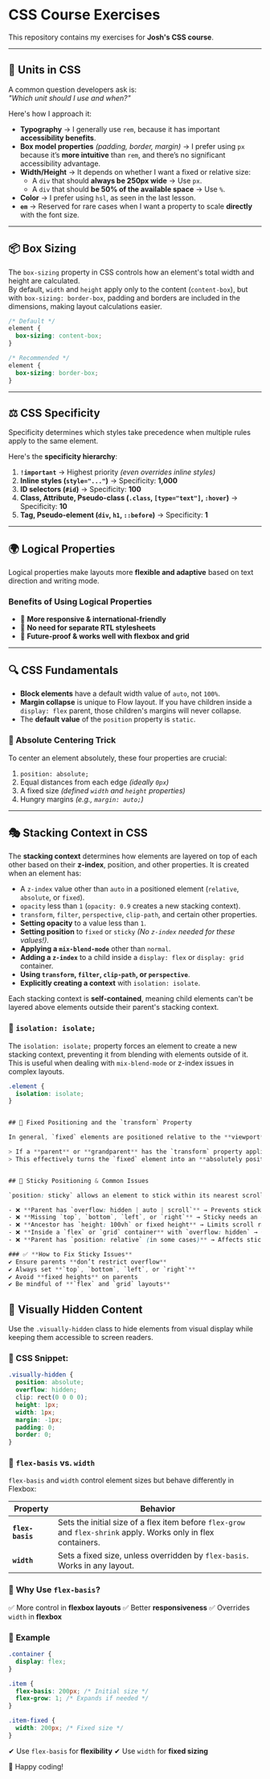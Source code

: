 # CSS Course Exercises

This repository contains my exercises for **Josh's CSS course**.

---

## 📏 Units in CSS

A common question developers ask is:  
_"Which unit should I use and when?"_

Here's how I approach it:

- **Typography** → I generally use `rem`, because it has important **accessibility benefits**.
- **Box model properties** _(padding, border, margin)_ → I prefer using `px` because it’s **more intuitive** than `rem`, and there’s no significant accessibility advantage.
- **Width/Height** → It depends on whether I want a fixed or relative size:
  - A `div` that should **always be 250px wide** → Use `px`.
  - A `div` that should **be 50% of the available space** → Use `%`.
- **Color** → I prefer using `hsl`, as seen in the last lesson.
- **`em`** → Reserved for rare cases when I want a property to scale **directly** with the font size.

---

## 📦 Box Sizing

The `box-sizing` property in CSS controls how an element's total width and height are calculated.  
By default, `width` and `height` apply only to the content (`content-box`), but with `box-sizing: border-box`, padding and borders are included in the dimensions, making layout calculations easier.

```css
/* Default */
element {
  box-sizing: content-box;
}

/* Recommended */
element {
  box-sizing: border-box;
}
```

---

## ⚖️ CSS Specificity

Specificity determines which styles take precedence when multiple rules apply to the same element.

Here's the **specificity hierarchy**:

1. **`!important`** → Highest priority _(even overrides inline styles)_
2. **Inline styles (`style="..."`)** → Specificity: **1,000**
3. **ID selectors (`#id`)** → Specificity: **100**
4. **Class, Attribute, Pseudo-class (`.class`, `[type="text"]`, `:hover`)** → Specificity: **10**
5. **Tag, Pseudo-element (`div`, `h1`, `::before`)** → Specificity: **1**

---

## 🌍 Logical Properties

Logical properties make layouts more **flexible and adaptive** based on text direction and writing mode.

### **Benefits of Using Logical Properties**

- 🔹 **More responsive & international-friendly**
- 🔹 **No need for separate RTL stylesheets**
- 🔹 **Future-proof & works well with flexbox and grid**

---

## 🔍 CSS Fundamentals

- **Block elements** have a default width value of `auto`, not `100%`.
- **Margin collapse** is unique to Flow layout. If you have children inside a `display: flex` parent, those children's margins will never collapse.
- The **default value** of the `position` property is `static`.

### 📌 Absolute Centering Trick

To center an element absolutely, these four properties are crucial:

1. `position: absolute;`
2. Equal distances from each edge _(ideally `0px`)_
3. A fixed size _(defined `width` and `height` properties)_
4. Hungry margins _(e.g., `margin: auto;`)_

---

## 🎭 Stacking Context in CSS

The **stacking context** determines how elements are layered on top of each other based on their **z-index**, position, and other properties. It is created when an element has:

- A `z-index` value other than `auto` in a positioned element (`relative`, `absolute`, or `fixed`).
- `opacity` less than `1` (`opacity: 0.9` creates a new stacking context).
- `transform`, `filter`, `perspective`, `clip-path`, and certain other properties.
- **Setting opacity** to a value less than `1`.
- **Setting position** to `fixed` or `sticky` _(No `z-index` needed for these values!)_.
- **Applying a `mix-blend-mode`** other than `normal`.
- **Adding a `z-index`** to a child inside a `display: flex` or `display: grid` container.
- **Using `transform`, `filter`, `clip-path`, or `perspective`**.
- **Explicitly creating a context** with `isolation: isolate`.

Each stacking context is **self-contained**, meaning child elements can't be layered above elements outside their parent's stacking context.

### 🛑 `isolation: isolate;`

The `isolation: isolate;` property forces an element to create a new stacking context, preventing it from blending with elements outside of it. This is useful when dealing with `mix-blend-mode` or z-index issues in complex layouts.

```css
.element {
  isolation: isolate;
}


## 📌 Fixed Positioning and the `transform` Property

In general, `fixed` elements are positioned relative to the **viewport**. However, there's an important exception:

> If a **parent** or **grandparent** has the `transform` property applied, it becomes the containing block for the `fixed` element.
> This effectively turns the `fixed` element into an **absolutely positioned** element within that transformed parent.


## 🔄 Sticky Positioning & Common Issues

`position: sticky` allows an element to stick within its nearest scrollable ancestor, but it may not work due to:

- ❌ **Parent has `overflow: hidden | auto | scroll`** → Prevents sticking
- ❌ **Missing `top`, `bottom`, `left`, or `right`** → Sticky needs an offset
- ❌ **Ancestor has `height: 100vh` or fixed height** → Limits scroll range
- ❌ **Inside a `flex` or `grid` container** with `overflow: hidden` → Can clip sticky behavior
- ❌ **Parent has `position: relative` (in some cases)** → Affects sticky reference

### ✅ **How to Fix Sticky Issues**
✔ Ensure parents **don’t restrict overflow**
✔ Always set **`top`, `bottom`, `left`, or `right`**
✔ Avoid **fixed heights** on parents
✔ Be mindful of **`flex` and `grid` layouts**
```


## 👀 Visually Hidden Content

Use the `.visually-hidden` class to hide elements from visual display while keeping them accessible to screen readers.

### 📌 CSS Snippet:
```css
.visually-hidden {
  position: absolute;
  overflow: hidden;
  clip: rect(0 0 0 0);
  height: 1px;
  width: 1px;
  margin: -1px;
  padding: 0;
  border: 0;
}
```

### 📏 `flex-basis` vs. `width`

`flex-basis` and `width` control element sizes but behave differently in Flexbox:

| Property       | Behavior |
|---------------|----------|
| **`flex-basis`** | Sets the initial size of a flex item before `flex-grow` and `flex-shrink` apply. Works only in flex containers. |
| **`width`** | Sets a fixed size, unless overridden by `flex-basis`. Works in any layout. |

### 🎯 **Why Use `flex-basis`?**
✅ More control in **flexbox layouts**
✅ Better **responsiveness**
✅ Overrides `width` in **flexbox**

### 📝 **Example**
```css
.container {
  display: flex;
}

.item {
  flex-basis: 200px; /* Initial size */
  flex-grow: 1; /* Expands if needed */
}

.item-fixed {
  width: 200px; /* Fixed size */
}
```

✔ Use `flex-basis` for **flexibility**
✔ Use `width` for **fixed sizing**

🚀 Happy coding!

